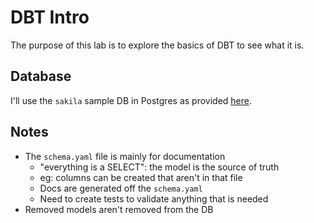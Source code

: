 # DBT Intro

The purpose of this lab is to explore the basics of DBT to see what it is.


## Database

I'll use the `sakila` sample DB in Postgres as provided [here](https://github.com/jOOQ/sakila).


## Notes

- The `schema.yaml` file is mainly for documentation
  - "everything is a SELECT": the model is the source of truth
  - eg: columns can be created that aren't in that file
  - Docs are generated off the `schema.yaml`
  - Need to create tests to validate anything that is needed
- Removed models aren't removed from the DB

